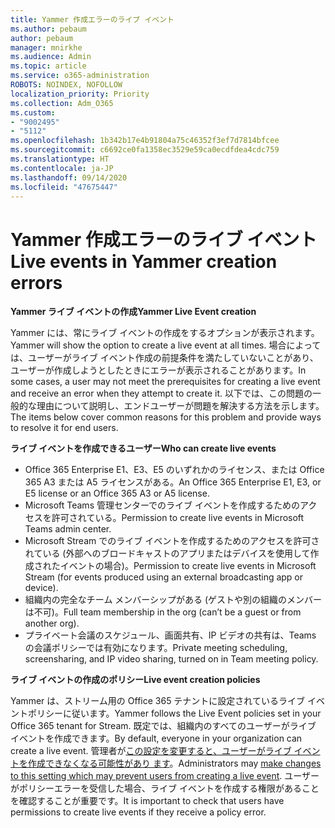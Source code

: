 ```yaml
---
title: Yammer 作成エラーのライブ イベント
ms.author: pebaum
author: pebaum
manager: mnirkhe
ms.audience: Admin
ms.topic: article
ms.service: o365-administration
ROBOTS: NOINDEX, NOFOLLOW
localization_priority: Priority
ms.collection: Adm_O365
ms.custom:
- "9002495"
- "5112"
ms.openlocfilehash: 1b342b17e4b91804a75c46352f3ef7d7814bfcee
ms.sourcegitcommit: c6692ce0fa1358ec3529e59ca0ecdfdea4cdc759
ms.translationtype: HT
ms.contentlocale: ja-JP
ms.lasthandoff: 09/14/2020
ms.locfileid: "47675447"
---
```

# <a name="live-events-in-yammer-creation-errors"></a><span data-ttu-id="1128f-102">Yammer 作成エラーのライブ イベント</span><span class="sxs-lookup"><span data-stu-id="1128f-102">Live events in Yammer creation errors</span></span>

<span data-ttu-id="1128f-103">**Yammer ライブ イベントの作成**</span><span class="sxs-lookup"><span data-stu-id="1128f-103">**Yammer Live Event creation**</span></span>

<span data-ttu-id="1128f-104">Yammer には、常にライブ イベントの作成をするオプションが表示されます。</span><span class="sxs-lookup"><span data-stu-id="1128f-104">Yammer will show the option to create a live event at all times.</span></span> <span data-ttu-id="1128f-105">場合によっては、ユーザーがライブ イベント作成の前提条件を満たしていないことがあり、ユーザーが作成しようとしたときにエラーが表示されることがあります。</span><span class="sxs-lookup"><span data-stu-id="1128f-105">In some cases, a user may not meet the prerequisites for creating a live event and receive an error when they attempt to create it.</span></span> <span data-ttu-id="1128f-106">以下では、この問題の一般的な理由について説明し、エンドユーザーが問題を解決する方法を示します。</span><span class="sxs-lookup"><span data-stu-id="1128f-106">The items below cover common reasons for this problem and provide ways to resolve it for end users.</span></span>

<span data-ttu-id="1128f-107">**ライブ イベントを作成できるユーザー**</span><span class="sxs-lookup"><span data-stu-id="1128f-107">**Who can create live events**</span></span>
- <span data-ttu-id="1128f-108">Office 365 Enterprise E1、E3、E5 のいずれかのライセンス、または Office 365 A3 または A5 ライセンスがある。</span><span class="sxs-lookup"><span data-stu-id="1128f-108">An Office 365 Enterprise E1, E3, or E5 license or an Office 365 A3 or A5 license.</span></span>
- <span data-ttu-id="1128f-109">Microsoft Teams 管理センターでのライブ イベントを作成するためのアクセスを許可されている。</span><span class="sxs-lookup"><span data-stu-id="1128f-109">Permission to create live events in Microsoft Teams admin center.</span></span>
- <span data-ttu-id="1128f-110">Microsoft Stream でのライブ イベントを作成するためのアクセスを許可されている (外部へのブロードキャストのアプリまたはデバイスを使用して作成されたイベントの場合)。</span><span class="sxs-lookup"><span data-stu-id="1128f-110">Permission to create live events in Microsoft Stream (for events produced using an external broadcasting app or device).</span></span>
- <span data-ttu-id="1128f-111">組織内の完全なチーム メンバーシップがある (ゲストや別の組織のメンバーは不可)。</span><span class="sxs-lookup"><span data-stu-id="1128f-111">Full team membership in the org (can’t be a guest or from another org).</span></span>
- <span data-ttu-id="1128f-112">プライベート会議のスケジュール、画面共有、IP ビデオの共有は、Teams の会議ポリシーでは有効になります。</span><span class="sxs-lookup"><span data-stu-id="1128f-112">Private meeting scheduling, screensharing, and IP video sharing, turned on in Team meeting policy.</span></span>

<span data-ttu-id="1128f-113">**ライブ イベントの作成のポリシー**</span><span class="sxs-lookup"><span data-stu-id="1128f-113">**Live event creation policies**</span></span>

<span data-ttu-id="1128f-114">Yammer は、ストリーム用の Office 365 テナントに設定されているライブ イベントポリシーに従います。</span><span class="sxs-lookup"><span data-stu-id="1128f-114">Yammer follows the Live Event policies set in your Office 365 tenant for Stream.</span></span> <span data-ttu-id="1128f-115">既定では、組織内のすべてのユーザーがライブ イベントを作成できます。</span><span class="sxs-lookup"><span data-stu-id="1128f-115">By default, everyone in your organization can create a live event.</span></span> <span data-ttu-id="1128f-116">管理者が[この設定を変更すると、ユーザーがライブ イベントを作成できなくなる可能性があり ます](https://docs.microsoft.com/stream/live-event-administration#enabling-and-restricting-users-to-creating)。</span><span class="sxs-lookup"><span data-stu-id="1128f-116">Administrators may [make changes to this setting which may prevent users from creating a live event](https://docs.microsoft.com/stream/live-event-administration#enabling-and-restricting-users-to-creating).</span></span> <span data-ttu-id="1128f-117">ユーザーがポリシーエラーを受信した場合、ライブ イベントを作成する権限があることを確認することが重要です。</span><span class="sxs-lookup"><span data-stu-id="1128f-117">It is important to check that users have permissions to create live events if they receive a policy error.</span></span>
